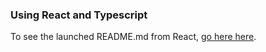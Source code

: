 ### Using React and Typescript
To see the launched README.md from React, [go here here](./REACT_README.md). 